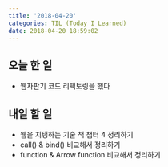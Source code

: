 ```yaml
---
title: '2018-04-20'
categories: TIL (Today I Learned)
date: 2018-04-20 18:59:02
---
```


## 오늘 한 일
  * 웹자판기 코드 리팩토링을 했다

## 내일 할 일
  * 웹을 지탱하는 기술 책 챕터 4 정리하기
  * call() & bind() 비교해서 정리하기
  * function & Arrow function 비교해서 정리하기
